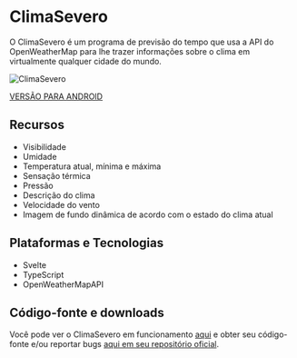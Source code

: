 # ClimaSevero

O ClimaSevero é um programa de previsão do tempo que usa a API do OpenWeatherMap para lhe trazer informações sobre o clima em virtualmente qualquer cidade do mundo.

![ClimaSevero](https://andrewnationdev.vercel.app/img/climasevero.png)

[VERSÃO PARA ANDROID]()

## Recursos

- Visibilidade
- Umidade
- Temperatura atual, mínima e máxima
- Sensação térmica
- Pressão
- Descrição do clima
- Velocidade do vento
- Imagem de fundo dinâmica de acordo com o estado do clima atual

## Plataformas e Tecnologias

- Svelte
- TypeScript
- OpenWeatherMapAPI

## Código-fonte e downloads

Você pode ver o ClimaSevero em funcionamento [aqui](https://climasevero.vercel.app/) e obter seu código-fonte e/ou reportar bugs [aqui em seu repositório oficial](https://github.com/Redwars22/climasevero).